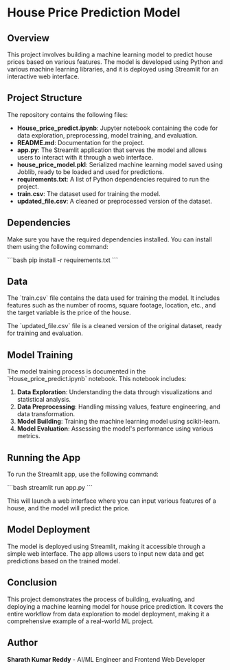 
# House Price Prediction Model

## Overview
This project involves building a machine learning model to predict house prices based on various features. The model is developed using Python and various machine learning libraries, and it is deployed using Streamlit for an interactive web interface.

## Project Structure
The repository contains the following files:

- **House_price_predict.ipynb**: Jupyter notebook containing the code for data exploration, preprocessing, model training, and evaluation.
- **README.md**: Documentation for the project.
- **app.py**: The Streamlit application that serves the model and allows users to interact with it through a web interface.
- **house_price_model.pkl**: Serialized machine learning model saved using Joblib, ready to be loaded and used for predictions.
- **requirements.txt**: A list of Python dependencies required to run the project.
- **train.csv**: The dataset used for training the model.
- **updated_file.csv**: A cleaned or preprocessed version of the dataset.

## Dependencies
Make sure you have the required dependencies installed. You can install them using the following command:

\`\`\`bash
pip install -r requirements.txt
\`\`\`

## Data
The \`train.csv\` file contains the data used for training the model. It includes features such as the number of rooms, square footage, location, etc., and the target variable is the price of the house.

The \`updated_file.csv\` file is a cleaned version of the original dataset, ready for training and evaluation.

## Model Training
The model training process is documented in the \`House_price_predict.ipynb\` notebook. This notebook includes:

1. **Data Exploration**: Understanding the data through visualizations and statistical analysis.
2. **Data Preprocessing**: Handling missing values, feature engineering, and data transformation.
3. **Model Building**: Training the machine learning model using scikit-learn.
4. **Model Evaluation**: Assessing the model's performance using various metrics.

## Running the App
To run the Streamlit app, use the following command:

\`\`\`bash
streamlit run app.py
\`\`\`

This will launch a web interface where you can input various features of a house, and the model will predict the price.

## Model Deployment
The model is deployed using Streamlit, making it accessible through a simple web interface. The app allows users to input new data and get predictions based on the trained model.

## Conclusion
This project demonstrates the process of building, evaluating, and deploying a machine learning model for house price prediction. It covers the entire workflow from data exploration to model deployment, making it a comprehensive example of a real-world ML project.

## Author
**Sharath Kumar Reddy** - AI/ML Engineer and Frontend Web Developer
 